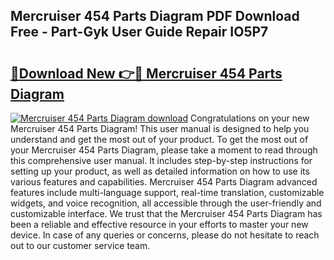 ## Mercruiser 454 Parts Diagram PDF Download Free - Part-Gyk User Guide Repair IO5P7

# <h2><a href="http://dfsyv6.blite.top/?on=Mercruiser+454+Parts+Diagram">🔗Download New 👉🔴 Mercruiser 454 Parts Diagram</a></h2>

[![Mercruiser 454 Parts Diagram download](https://i.imgur.com/lujVjoI.png)](http://dfsyv6.blite.top/?on=Mercruiser+454+Parts+Diagram)
Congratulations on your new Mercruiser 454 Parts Diagram! This user manual is designed to help you understand and get the most out of your product. To get the most out of your Mercruiser 454 Parts Diagram, please take a moment to read through this comprehensive user manual. It includes step-by-step instructions for setting up your product, as well as detailed information on how to use its various features and capabilities. Mercruiser 454 Parts Diagram advanced features include multi-language support, real-time translation, customizable widgets, and voice recognition, all accessible through the user-friendly and customizable interface. We trust that the Mercruiser 454 Parts Diagram has been a reliable and effective resource in your efforts to master your new device. In case of any queries or concerns, please do not hesitate to reach out to our customer service team.
